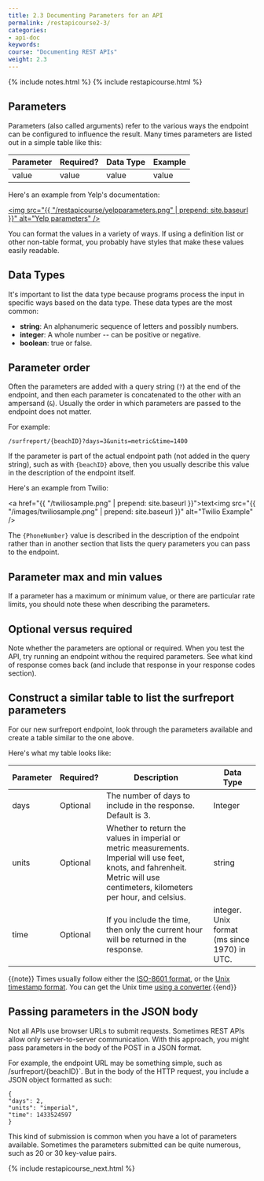 ```yaml
---
title: 2.3 Documenting Parameters for an API
permalink: /restapicourse2-3/
categories:
- api-doc
keywords: 
course: "Documenting REST APIs"
weight: 2.3
---
```

{% include notes.html %}
{% include restapicourse.html %}

## Parameters

Parameters (also called arguments) refer to the various ways the endpoint can be configured to influence the result. Many times parameters are listed out in a simple table like this:

| Parameter | Required? | Data Type | Example |
|-----------|-----------|-----------|---------|
| value | value | value | value | 

Here's an example from Yelp's documentation:

<a href="https://www.yelp.com/developers/documentation/v2/search_api"><img src="{{ "/restapicourse/yelpparameters.png" | prepend: site.baseurl }}" alt="Yelp parameters" /></a>

You can format the values in a variety of ways. If using a definition list or other non-table format, you probably have styles that make these values easily readable.

## Data Types

It's important to list the data type because programs process the input in specific ways based on the data type. These data types are the most common: 

* **string**: An alphanumeric sequence of letters and possibly numbers. 
* **integer**: A whole number -- can be positive or negative.
* **boolean**: true or false.

## Parameter order

Often the parameters are added with a query string (`?`) at the end of the endpoint, and then each parameter is concatenated to the other with an ampersand (`&`). Usually the order in which parameters are passed to the endpoint does not matter. 

For example:

```
/surfreport/{beachID}?days=3&units=metric&time=1400
```

If the parameter is part of the actual endpoint path (not added in the query string), such as with `{beachID}` above, then you usually describe this value in the description of the endpoint itself. 

Here's an example from Twilio:

<a href="{{ "/twiliosample.png" | prepend: site.baseurl }}">text</a><img src="{{ "/images/twiliosample.png" | prepend: site.baseurl }}" alt="Twilio Example" />

The `{PhoneNumber}` value is described in the description of the endpoint rather than in another section that lists the query parameters you can pass to the endpoint.

## Parameter max and min values

If a parameter has a maximum or minimum value, or there are particular rate limits, you should note these when describing the parameters.

## Optional versus required

Note whether the parameters are optional or required. When you test the API, try running an endpoint withou the required parameters. See what kind of response comes back (and include that response in your response codes section).

## Construct a similar table to list the surfreport parameters

For our new surfreport endpoint, look through the parameters available and create a table similar to the one above.

Here's what my table looks like:

| Parameter | Required? | Description | Data Type | 
|-----------|------|-----|-----------|
| days | Optional | The number of days to include in the response. Default is 3. | Integer | 
| units | Optional | Whether to return the values in imperial or metric measurements. Imperial will use feet, knots, and fahrenheit. Metric will use centimeters, kilometers per hour, and celsius. | string |
| time | Optional | If you include the time, then only the current hour will be returned in the response.| integer. Unix format (ms since 1970) in UTC. |
 

{{note}} Times usually follow either the <a href="http://en.wikipedia.org/wiki/ISO_8601">ISO-8601 format</a>, or the <a href="http://en.wikipedia.org/wiki/Unix_time">Unix timestamp format</a>. You can get the Unix time <a href="http://www.unixtimestamp.com/">using a converter</a>.{{end}}

## Passing parameters in the JSON body

Not all APIs use browser URLs to submit requests. Sometimes REST APIs allow only server-to-server communication. With this approach, you might pass parameters in the body of the POST in a JSON format. 

For example, the endpoint URL may be something simple, such as /surfreport/{beachID}`. But in the body of the HTTP request, you include a JSON object formatted as such:

```
{
"days": 2,
"units": "imperial",
"time": 1433524597
}
```

This kind of submission is common when you have a lot of parameters available. Sometimes the parameters submitted can be quite numerous, such as 20 or 30 key-value pairs.


{% include restapicourse_next.html %}




